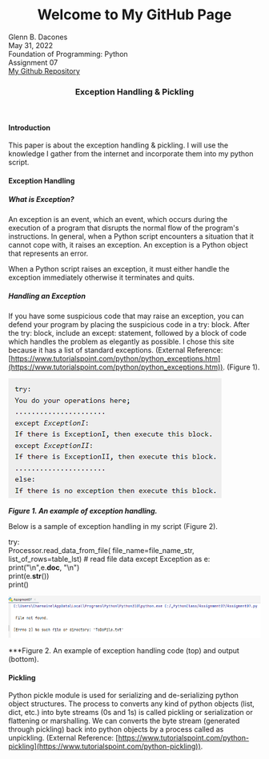 <h1 align = "center"> Welcome to My GitHub Page</h1>

Glenn B. Dacones  
May 31, 2022  
Foundation of Programming: Python  
Assignment 07  
[My Github Repository](https://github.com/uwpce-Dgbjccd05/IntroToProg-Python-Mod07)
<br/>
<h3 align = "center">Exception Handling & Pickling</h3>
<br/>

#### Introduction  
This paper is about the exception handling & pickling. I will use the knowledge I gather from the internet and incorporate them into my python script.

#### Exception Handling
##### What is Exception?
An exception is an event,  which  an event, which occurs during the execution of a program that disrupts the normal flow of the program's instructions. In general, when a Python script encounters a situation that it cannot cope with, it raises an exception. An exception is a Python object that represents an error.

When a Python script raises an exception, it must either handle the exception immediately otherwise it terminates and quits.

##### Handling an Exception
If you have some suspicious code that may raise an exception, you can defend your program by placing the suspicious code in a try: block. After the try: block, include an except: statement, followed by a block of code which handles the problem as elegantly as possible. I chose this site because it has a list of standard exceptions. (External Reference: [https://www.tutorialspoint.com/python/python_exceptions.htm](https://www.tutorialspoint.com/python/python_exceptions.htm)). (Figure 1).

<img src="https://github.com/uwpce-Dgbjccd05/IntroToProg-Python-Mod07/blob/main/docs/images/try_except.png">  

***Figure 1. An example of exception handling.***

Below is a sample of exception handling in my script (Figure 2).  

try:  
    Processor.read_data_from_file( file_name=file_name_str, list_of_rows=table_lst)  # read file data
except Exception as e:  
    print("\n",e.__doc__, "\n")  
    print(e.__str__())  
    print()  
    

<img src="https://github.com/uwpce-Dgbjccd05/IntroToProg-Python-Mod07/blob/main/docs/images/exception_handling_output.png">  

***Figure 2. An example of exception handling code (top) and output (bottom).

#### Pickling
Python pickle module is used for serializing and de-serializing python object structures. The process to converts any kind of python objects (list, dict, etc.) into byte streams (0s and 1s) is called pickling or serialization or flattening or marshalling. We can converts the byte stream (generated through pickling) back into python objects by a process called as unpickling. (External Reference: [https://www.tutorialspoint.com/python-pickling](https://www.tutorialspoint.com/python-pickling)). 

